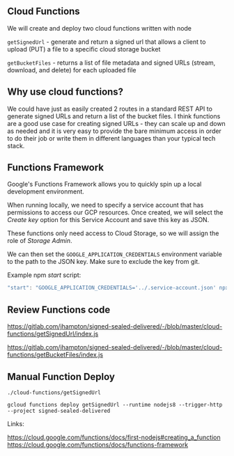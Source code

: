 ## Cloud Functions

We will create and deploy two cloud functions written with node

`getSignedUrl` - generate and return a signed url that allows a client to upload (PUT) a file to a specific cloud storage bucket

`getBucketFiles` - returns a list of file metadata and signed URLs (stream, download, and delete) for each uploaded file

## Why use cloud functions?

We could have just as easily created 2 routes in a standard REST API to generate signed URLs and return a list of the bucket files. I think functions are a good use case for creating signed URLs - they can scale up and down as needed and it is very easy to provide the bare minimum access in order to do their job or write them in different languages than your typical tech stack.

## Functions Framework

Google's Functions Framework allows you to quickly spin up a local development environment.

When running locally, we need to specify a service account that has permissions to access our GCP resources. Once created, we will select the _Create key_ option for this Service Account and save this key as JSON.

These functions only need access to Cloud Storage, so we will assign the role of _Storage Admin_.

We can then set the `GOOGLE_APPLICATION_CREDENTIALS` environment variable to the path to the JSON key. Make sure to exclude the key from git.

Example npm _start_ script:

```javascript
"start": "GOOGLE_APPLICATION_CREDENTIALS='../.service-account.json' npx functions-framework --port=5864 --target=getSignedUrl --signature-type=http"
```

## Review Functions code

https://gitlab.com/jhampton/signed-sealed-delivered/-/blob/master/cloud-functions/getSignedUrl/index.js

https://gitlab.com/jhampton/signed-sealed-delivered/-/blob/master/cloud-functions/getBucketFiles/index.js

## Manual Function Deploy

```
./cloud-functions/getSignedUrl

gcloud functions deploy getSignedUrl --runtime nodejs8 --trigger-http --project signed-sealed-delivered
```

Links:

https://cloud.google.com/functions/docs/first-nodejs#creating_a_function
https://cloud.google.com/functions/docs/functions-framework
